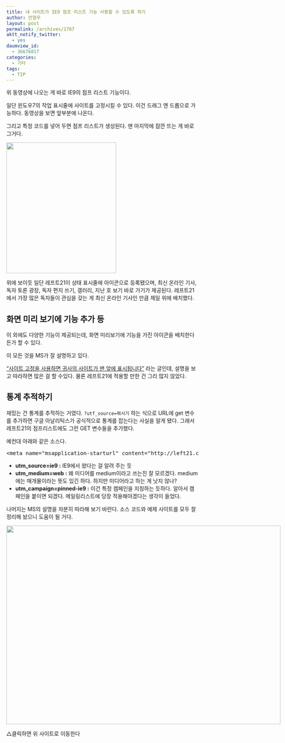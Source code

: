```yaml
---
title: 내 사이트가 IE9 점프 리스트 기능 사용할 수 있도록 하기
author: 안형우
layout: post
permalink: /archives/1767
aktt_notify_twitter:
  - yes
daumview_id:
  - 36676817
categories:
  - 기타
tags:
  - TIP
---
```

<div class="video-container">
  <div class="video-container__inner">
  </div>
</div>

위 동영상에 나오는 게 바로 IE9의 점프 리스트 기능이다.

일단 윈도우7의 작업 표시줄에 사이트를 고정시킬 수 있다. 이건 드래그 앤 드롭으로 가능하다. 동영상을 보면 앞부분에 나온다.

그리고 특정 코드를 넣어 두면 점프 리스트가 생성된다. 맨 마지막에 잠깐 뜨는 게 바로 그거다.

<img class="aligncenter" src="http://mytory.net/uploads/legacy/result-of-IE9-jump-list.jpg" alt="" width="288" height="343" />

위에 보이듯 일단 레프트21이 상태 표시줄에 아이콘으로 등록됐으며, 최신 온라인 기사, 독자 토론 광장, 독자 편지 쓰기, 갤러리, 지난 호 보기 바로 가기가 제공된다. 레프트21에서 가장 많은 독자들이 관심을 갖는 게 최신 온라인 기사인 만큼 제일 위에 배치했다.

## 화면 미리 보기에 기능 추가 등

이 외에도 다양한 기능이 제공되는데, 화면 미리보기에 기능을 가진 아이콘을 배치한다든가 할 수 있다.

이 모든 것을 MS가 잘 설명하고 있다.

[&#8220;사이트 고정을 사용하면 귀사의 사이트가 맨 앞에 표시됩니다&#8221;][1] 라는 글인데, 설명을 보고 따라하면 많은 걸 할 수있다. 물론 레프트21에 적용할 만한 건 그리 많지 않았다.

## 통계 추적하기

재밌는 건 통계를 추적하는 거였다. `?utf_source=뭐시기` 하는 식으로 URL에 get 변수를 추가하면 구글 아날리틱스가 공식적으로 통계를 잡는다는 사실을 알게 됐다. 그래서 레프트21의 점프리스트에도 그런 GET 변수들을 추가했다.

예컨대 아래와 같은 소스다.

<pre>&lt;meta name="msapplication-starturl" content="http://left21.com/?utm_source=ie9&utm_medium=web&utm_campaign=pinned-ie9" /&gt;</pre>

*   **utm_source=ie9 :** IE9에서 왔다는 걸 알려 주는 듯
*   **utm_medium=web :** 왜 미디어를 medium이라고 쓰는진 잘 모르겠다. medium에는 매개물이라는 뜻도 있긴 하다. 하지만 미디어라고 하는 게 낫지 않나?
*   **utm_campaign=pinned-ie9 :** 이건 특정 캠페인을 지칭하는 듯하다. 알아서 캠페인을 붙이면 되겠다. 메일링리스트에 당장 적용해야겠다는 생각이 들었다.

나머지는 MS의 설명을 차분히 따라해 보기 바란다. 소스 코드와 예제 사이트를 모두 잘 정리해 놨으니 도움이 될 거다.

<div style="width: 730px" class="wp-caption aligncenter">
  <a href="http://buildmypinnedsite.com/ko-KR?WT.mc_id=eml-f-kr-dca-F2-msft_IE"><img src="http://mytory.net/uploads/legacy/ie9-pin.jpg" alt="" width="720" height="521" /></a><p class="wp-caption-text">
    △클릭하면 위 사이트로 이동한다
  </p>
</div>

 [1]: http://buildmypinnedsite.com/ko-KR?WT.mc_id=eml-f-kr-dca-F2-msft_IE